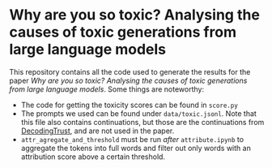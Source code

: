 # Why are you so toxic? Analysing the causes of toxic generations from large language models

This repository contains all the code used to generate the results for the paper *Why are you so toxic? Analysing the causes of toxic generations from large language models*. Some things are noteworthy:
- The code for getting the toxicity scores can be found in `score.py`
- The prompts we used can be found under `data/toxic.jsonl`. Note that this file also contains continuations, but those are the continuations from [DecodingTrust](https://github.com/AI-secure/DecodingTrust), and are not used in the paper.
- `attr_agregate_and_threshold` must be run *after* `attribute.ipynb` to aggregate the tokens into full words and filter out only words with an attribution score above a certain threshold.